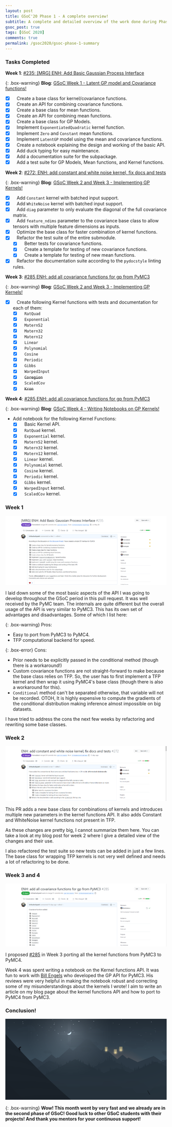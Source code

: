 ```yaml
---
layout: post
title: GSoC'20 Phase 1 - A complete overview!
subtitle: A complete and detailed overview of the work done during Phase 1 of GSoC 2020
gsoc_post: true
tags: [GSoC 2020]
comments: true
permalink: /gsoc2020/gsoc-phase-1-summary
---
```


### Tasks Completed

**Week 1**: [#235: [MRG] ENH: Add Basic Gaussian Process Interface](https://github.com/pymc-devs/pymc4/pull/235)

{: .box-warning}
**Blog**: [GSoC Week 1 - Latent GP model and Covariance functions!](https://tirthasheshpatel.github.io/gsoc2020/latent-gp-model-and-covariance-functions)

  - [x] &nbsp;&nbsp; Create a base class for kernel/covariance functions.
  - [x] &nbsp;&nbsp; Create an API for combining covariance functions.
  - [x] &nbsp;&nbsp; Create a base class for mean functions.
  - [x] &nbsp;&nbsp; Create an API for combining mean functions.
  - [x] &nbsp;&nbsp; Create a base class for GP Models.
  - [x] &nbsp;&nbsp; Implement `ExponentiatedQuadratic` kernel function.
  - [x] &nbsp;&nbsp; Implement `Zero` and `Constant` mean functions.
  - [x] &nbsp;&nbsp; Implement `LatentGP` model using the mean and covariance functions.
  - [x] &nbsp;&nbsp; Create a notebook explaining the design and working of the basic API.
  - [x] &nbsp;&nbsp; Add duck typing for easy maintenance.
  - [x] &nbsp;&nbsp; Add a documentation suite for the subpackage.
  - [x] &nbsp;&nbsp; Add a test suite for GP Models, Mean functions, and Kernel functions.

**Week 2**: [#272: ENH: add constant and white noise kernel, fix docs and tests](https://github.com/pymc-devs/pymc4/pull/272)

{: .box-warning}
**Blog**: [GSoC Week 2 and Week 3 - Implementing GP Kernels!](https://tirthasheshpatel.github.io/gsoc2020/implementing-gp-kernels)

  - [x] &nbsp;&nbsp; Add `Constant` kernel with batched input support.
  - [x] &nbsp;&nbsp; Add `WhiteNoise` kernel with batched input support.
  - [x] &nbsp;&nbsp; Add `diag` parameter to only evaluate the diagonal of the full covariance matrix.
  - [x] &nbsp;&nbsp; Add `feature_ndims` parameter to the covariance base class to allow tensors with multiple feature dimensions as inputs.
  - [x] &nbsp;&nbsp; Optimize the base class for faster combination of kernel functions.
  - [x] &nbsp;&nbsp; Refactor the test suite of the entire submodule.
    - [x] &nbsp;&nbsp; Better tests for covariance functions.
    - [x] &nbsp;&nbsp; Create a template for testing of new covariance functions.
    - [x] &nbsp;&nbsp; Create a template for testing of new mean functions.
  - [x] &nbsp;&nbsp; Refactor the documentation suite according to the `pydocstyle` linting rules.

**Week 3**: [#285 ENH: add all covariance functions for gp from PyMC3](https://github.com/pymc-devs/pymc4/pull/285)

{: .box-warning}
**Blog**: [GSoC Week 2 and Week 3 - Implementing GP Kernels!](https://tirthasheshpatel.github.io/gsoc2020/implementing-gp-kernels)

  - [x] &nbsp;&nbsp; Create following Kernel functions with tests and documentation for each of them:
    - [x] &nbsp;&nbsp; `RatQuad`
    - [x] &nbsp;&nbsp; `Exponential`
    - [x] &nbsp;&nbsp; `Matern52`
    - [x] &nbsp;&nbsp; `Matern32`
    - [x] &nbsp;&nbsp; `Matern12`
    - [x] &nbsp;&nbsp; `Linear`
    - [x] &nbsp;&nbsp; `Polynomial`
    - [x] &nbsp;&nbsp; `Cosine`
    - [x] &nbsp;&nbsp; `Periodic`
    - [x] &nbsp;&nbsp; `Gibbs`
    - [x] &nbsp;&nbsp; `WarpedInput`
    - [x] &nbsp;&nbsp; ~~`Coregion`~~
    - [x] &nbsp;&nbsp; `ScaledCov`
    - [x] &nbsp;&nbsp; ~~`Kron`~~

**Week 4**: [#285 ENH: add all covariance functions for gp from PyMC3](https://github.com/pymc-devs/pymc4/pull/285)

{: .box-warning}
**Blog**: [GSoC Week 4 - Writing Notebooks on GP Kernels!](https://tirthasheshpatel.github.io/gsoc2020/writing-notebooks-on-gp-kernels)

  - Add notebook for the following Kernel Functions:
    - [x] &nbsp;&nbsp; Basic Kernel API.
    - [x] &nbsp;&nbsp; `RatQuad` kernel.
    - [x] &nbsp;&nbsp; `Exponential` kernel.
    - [x] &nbsp;&nbsp; `Matern52` kernel.
    - [x] &nbsp;&nbsp; `Matern32` kernel.
    - [x] &nbsp;&nbsp; `Matern12` kernel.
    - [x] &nbsp;&nbsp; `Linear` kernel.
    - [x] &nbsp;&nbsp; `Polynomial` kernel.
    - [x] &nbsp;&nbsp; `Cosine` kernel.
    - [x] &nbsp;&nbsp; `Periodic` kernel.
    - [x] &nbsp;&nbsp; `Gibbs` kernel.
    - [x] &nbsp;&nbsp; `WarpedInput` kernel.
    - [x] &nbsp;&nbsp; `ScaledCov` kernel.

### Week 1

![PR 235 Overview](/images/gsoc_files/pr-235.png)

I laid down some of the most basic aspects of the API I was going to develop throughout the GSoC period in this pull request. It was well received by the PyMC team. The internals are quite different but the overall usage of the API is very similar to PyMC3. This has its own set of advantages and disadvantages. Some of which I list here:

{: .box-warning}
Pros:
  - Easy to port from PyMC3 to PyMC4.
  - TFP computational backend for speed.

{: .box-error}
Cons:
  - Prior needs to be explicitly passed in the conditional method (though there is a workaround!)
  - Custom covariance functions are not straight-forward to make because the base class relies on TFP. So, the user has to first implement a TFP kernel and then wrap it using PyMC4's base class (though there is also a workaround for this).
  - `Conditional` method can't be separated otherwise, that variable will not be recorded. OTOH, It is highly expensive to compute the gradients of the conditional distribution making inference almost impossible on big datasets.

I have tried to address the cons the next few weeks by refactoring and rewriting some base classes.

### Week 2

![PR 272 Overview](/images/gsoc_files/pr-272.png)

This PR adds a new base class for combinations of kernels and introduces multiple new parameters in the kernel functions API. It also adds Constant and WhiteNoise kernel functions not present in TFP.

As these changes are pretty big, I cannot summarize them here. You can take a look at my blog post for week 2 where I give a detailed view of the changes and their use.

I also refactored the test suite so new tests can be added in just a few lines. The base class for wrapping TFP kernels is not very well defined and needs a lot of refactoring to be done.

### Week 3 and 4

![PR 285 Overview](/images/gsoc_files/pr-285.png)

I proposed [#285](https://github.com/pymc-devs/pymc4/pull/285) in Week 3 porting all the kernel functions from PyMC3 to PyMC4.

Week 4 was spent writing a notebook on the Kernel functions API. It was fun to work with [Bill Engels](https://github.com/bwengals) who developed the GP API for PyMC3. His reviews were very helpful in making the notebook robust and correcting some of my misunderstandings about the kernels I wrote! I aim to write an article on my blog page about the kernel functions API and how to port to PyMC4 from PyMC3.

### Conclusion!

![Alto's adventure Picture](/images/random/alto1.png)

{: .box-warning}
**Wow! This month went by very fast and we already are in the second phase of GSoC! Good luck to other GSoC students with their projects! And thank you mentors for your continuous support!**
